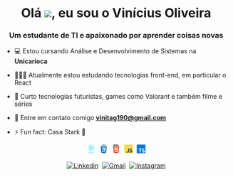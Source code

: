 <h1 align="center">Olá <img src="https://raw.githubusercontent.com/kaueMarques/kaueMarques/master/hi.gif" width="30px">, eu sou o Vinícius Oliveira</h1>
<h3 align="center">Um estudante de TI e apaixonado por aprender coisas novas</h3>

 - 💻 Estou cursando Análise e Desenvolvimento de Sistemas na **Unicarioca**
 
 - 👨🏾‍💻 Atualmente estou estudando tecnologias front-end, em particular o React 
 
 - 💬 Curto tecnologias futuristas, games como Valorant e também filme e séries
 
 - 📧 Entre em contato comigo **vinitag190@gmail.com**

- ⚡ Fun fact: Casa Stark 🐺
 
<p align="center">
<img src="https://raw.githubusercontent.com/devicons/devicon/master/icons/react/react-original-wordmark.svg" alt="react" width="20" height="20"/>&nbsp;
<img src="https://raw.githubusercontent.com/devicons/devicon/master/icons/css3/css3-plain-wordmark.svg" alt="css3"  width="20" height="20"/>&nbsp;
<img src="https://raw.githubusercontent.com/devicons/devicon/master/icons/html5/html5-original-wordmark.svg" alt="html5"  width="20" height="20"/>&nbsp;
<img src="https://raw.githubusercontent.com/devicons/devicon/master/icons/javascript/javascript-original.svg" alt="javascript" width="20" height="20"/>&nbsp;
 <img src="https://raw.githubusercontent.com/devicons/devicon/master/icons/typescript/typescript-original.svg" alt="typescript" width="20" height="20"/>
</p> 
 
<p align="center">
 <a href="https://www.linkedin.com/in/viniciusoliveiras-01532" target="blank"><img align="center" src="https://cdn.jsdelivr.net/npm/simple-icons@3.0.1/icons/linkedin.svg"    alt="Linkedin" height="20" width="20" /></a>&nbsp;
 <a href="mailto:vinitag190@gmail.com" target="blank"><img align="center" src="https://cdn.jsdelivr.net/npm/simple-icons@3.0.1/icons/gmail.svg" alt="Gmail" height="20" width="20" /></a>&nbsp;
 <a href="https://instagram.com/svini.oliveira" target="blank"><img align="center" src="https://cdn.jsdelivr.net/npm/simple-icons@3.0.1/icons/instagram.svg" alt="Instagram" height="20" width="20" /></a>
</p>
